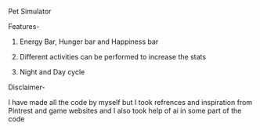 Pet Simulator

Features-

1. Energy Bar, Hunger bar and Happiness bar

2. Different activities can be performed to increase the stats

3. Night and Day cycle 

Disclaimer-

I have made all the code by myself but I took refrences and inspiration from Pintrest and game websites and I also took help of ai in some part of the code
